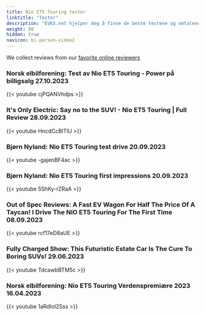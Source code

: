 ```yaml
---
title: Nio ET5 Touring tester
linktitle: "Tester"
description: "EVKX.net hjelper deg å finne de beste testene og omtalene av denne modellen. "
weight: 80
hidden: true
navicon: bi-person-video2
---
```

We collect reviews from our [favorite online reviewers](/guides/evreviewers/)

### Norsk elbilforening: Test av Nio ET5 Touring - Power på billigsalg 27.10.2023

{{< youtube cjPQANVhdps >}}

### It's Only Electric: Say no to the SUV! - Nio ET5 Touring | Full Review 28.09.2023

{{< youtube HncdCcBlTlU >}}

### Bjørn Nyland: Nio ET5 Touring test drive 20.09.2023

{{< youtube -gajenBF4ac >}}

### Bjørn Nyland: Nio ET5 Touring first impressions 20.09.2023

{{< youtube 5ShKy-rZRaA >}}

### Out of Spec Reviews: A Fast EV Wagon For Half The Price Of A Taycan! I Drive The NIO ET5 Touring For The First Time 08.09.2023

{{< youtube rcf17eD8aUE >}}

### Fully Charged Show: This Futuristic Estate Car Is The Cure To Boring SUVs! 29.06.2023

{{< youtube TdcawbBTM5c >}}

### Norsk elbilforening: Nio ET5 Touring Verdenspremiære 2023 16.04.2023

{{< youtube 1aRdIoI2Sss >}}

